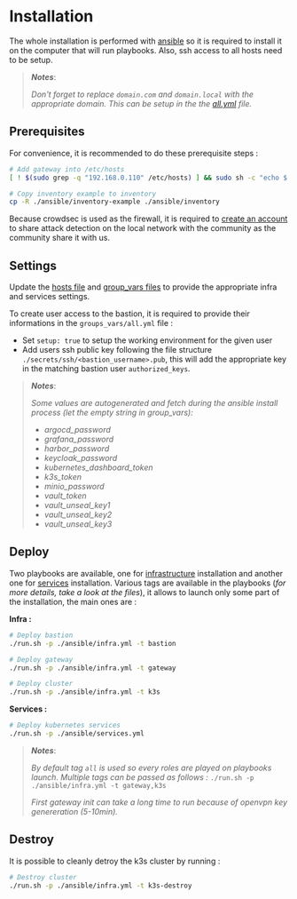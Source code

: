 # Installation

The whole installation is performed with [ansible](https://www.ansible.com/) so it is required to install it on the computer that will run playbooks. Also, ssh access to all hosts need to be setup.

> __*Notes*__: 
> 
> *Don't forget to replace `domain.com` and `domain.local` with the appropriate domain. This can be setup in the the [all.yml](../ansible/inventory-example/group_vars/all.yml) file.*

## Prerequisites

For convenience, it is recommended to do these prerequisite steps :

```sh
# Add gateway into /etc/hosts
[ ! $(sudo grep -q "192.168.0.110" /etc/hosts) ] && sudo sh -c "echo $'\n# Homelab\n192.168.0.110   crowdsec.domain.local haproxy.domain.local longhorn.domain.local traefik.domain.local' >> /etc/hosts"

# Copy inventory example to inventory
cp -R ./ansible/inventory-example ./ansible/inventory
```

Because crowdsec is used as the firewall, it is required to [create an account](https://app.crowdsec.net/) to share attack detection on the local network with the community as the community share it with us.

## Settings

Update the [hosts file](../ansible/inventory-example/hosts.yml) and [group_vars files](../ansible/inventory-example/group_vars/) to provide the appropriate infra and services settings.

To create user access to the bastion, it is required to provide their informations in the `groups_vars/all.yml` file :
- Set `setup: true` to setup the working environment for the given user
- Add users ssh public key following the file structure `./secrets/ssh/<bastion_username>.pub`, this will add the appropriate key in the matching bastion user `authorized_keys`.

> __*Notes*__: 
> 
> *Some values are autogenerated and fetch during the ansible install process (let the empty string in group_vars):*
> - *argocd_password*
> - *grafana_password*
> - *harbor_password*
> - *keycloak_password*
> - *kubernetes_dashboard_token*
> - *k3s_token*
> - *minio_password*
> - *vault_token*
> - *vault_unseal_key1*
> - *vault_unseal_key2*
> - *vault_unseal_key3*

## Deploy

Two playbooks are available, one for [infrastructure](../ansible/infra.yml) installation and another one for [services](../ansible/services.yml) installation.
Various tags are available in the playbooks (*for more details, take a look at the files*), it allows to launch only some part of the installation, the main ones are :

__Infra :__
```sh
# Deploy bastion
./run.sh -p ./ansible/infra.yml -t bastion

# Deploy gateway
./run.sh -p ./ansible/infra.yml -t gateway

# Deploy cluster
./run.sh -p ./ansible/infra.yml -t k3s
```

__Services :__

```sh
# Deploy kubernetes services
./run.sh -p ./ansible/services.yml 
```

> __*Notes*__: 
>
> *By default tag `all` is used so every roles are played on playbooks launch.*
> *Multiple tags can be passed as follows :* `./run.sh -p ./ansible/infra.yml -t gateway,k3s`
> 
> *First gateway init can take a long time to run because of openvpn key genereration (5-10min).*

## Destroy

It is possible to cleanly detroy the k3s cluster by running :

```sh
# Destroy cluster
./run.sh -p ./ansible/infra.yml -t k3s-destroy
```
